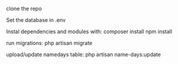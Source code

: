 clone the repo

Set the database in .env

Instal dependencies and modules with:
composer install
npm install

run migrations:
php artisan migrate

upload/update namedays table: 
php artisan name-days:update


